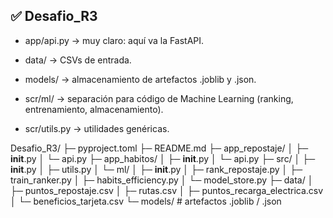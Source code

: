 ## ✅ Desafio_R3

- app/api.py → muy claro: aquí va la FastAPI.

- data/ → CSVs de entrada.

- models/ → almacenamiento de artefactos .joblib y .json.

- scr/ml/ → separación para código de Machine Learning (ranking, entrenamiento, almacenamiento).

- scr/utils.py → utilidades genéricas.


Desafio_R3/
├─ pyproject.toml
├─ README.md
├─ app_repostaje/
│  ├─ __init__.py
│  └─ api.py
├─ app_habitos/
│  ├─ __init__.py
│  └─ api.py
├─ src/
│  ├─ __init__.py
│  ├─ utils.py
│  └─ ml/
│     ├─ __init__.py
│     ├─ rank_repostaje.py
│     ├─ train_ranker.py
│     ├─ habits_efficiency.py
│     └─ model_store.py
├─ data/
│  ├─ puntos_repostaje.csv
│  ├─ rutas.csv
│  ├─ puntos_recarga_electrica.csv
│  └─ beneficios_tarjeta.csv
└─ models/              # artefactos .joblib / .json